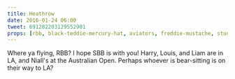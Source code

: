 ```yaml
---
title: Heathrow
date: 2016-01-24 06:00
tweet: 691282203129552901
props: [rbb, black-teddie-mercury-hat, aviators, freddie-mustache, studded-black-choker, harley-jacket, heathrow]
---
```

Where ya flying, RBB? I hope SBB is with you! Harry, Louis, and Liam are in LA, and Niall's at the Australian Open. Perhaps whoever is bear-sitting is on their way to LA?
